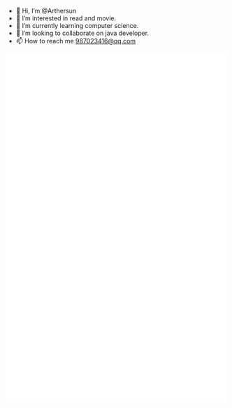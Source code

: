 - 👋 Hi, I’m @Arthersun
- 👀 I’m interested in read and movie.
- 🌱 I’m currently learning computer science.
- 💞️ I’m looking to collaborate on java developer.
- 📫 How to reach me 987023416@qq.com

<!---
Arthersun/Arthersun is a ✨ special ✨ repository because its `README.md` (this file) appears on your GitHub profile.
You can click the Preview link to take a look at your changes.
--->

![card](https://github.com/Arthersun/netease-music-card/blob/main/card.svg)

